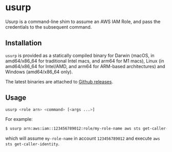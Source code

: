 # usurp

Usurp is a command-line shim to assume an AWS IAM Role, and pass the credentials to the subsequent command.

## Installation

`usurp` is provided as a statically compiled binary for Darwin (macOS, in amd64/x86_64 for traditional 
Intel macs, and arm64 for M1 macs), Linux (in amd64/x86_64 for Intel/AMD, and arm64 for ARM-based 
architectures) and Windows (amd64/x86_64 only).

The latest binaries are attached to [Github releases](https://github.com/samjarrett/usurp/releases).


## Usage

```bash
usurp <role arn> <command> [<args ...>]
```

For example:

```bash
$ usurp arn:aws:iam::123456789012:role/my-role-name aws sts get-caller-identity
```
which will assume `my-role-name` in account `123456789012` and execute `aws sts get-caller-identity`.
